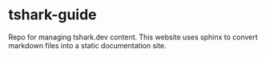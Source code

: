 # tshark-guide
Repo for managing tshark.dev content. This website uses sphinx to convert
markdown files into a static documentation site.

